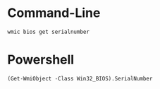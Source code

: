 # Command-Line
```
wmic bios get serialnumber
```


# Powershell
```
(Get-WmiObject -Class Win32_BIOS).SerialNumber
```
